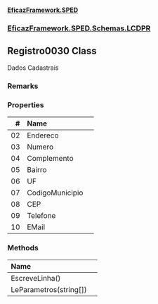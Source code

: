 #### [EficazFramework.SPED](EficazFrameworkSPED.md 'EficazFramework SPED')
### [EficazFramework.SPED.Schemas.LCDPR](EficazFramework.SPED.Schemas.LCDPR.md 'EficazFramework.SPED.Schemas.LCDPR')

## Registro0030 Class

Dados Cadastrais

### Remarks
### Properties

| # | Name | |
| ---: | :--- | :--- |
| 02 | Endereco |  |
| 03 | Numero |  |
| 04 | Complemento |  |
| 05 | Bairro |  |
| 06 | UF |  |
| 07 | CodigoMunicipio |  |
| 08 | CEP |  |
| 09 | Telefone |  |
| 10 | EMail |  |
### Methods

| Name | |
| :--- | :--- |
| EscreveLinha() |  |
| LeParametros(string[]) |  |
